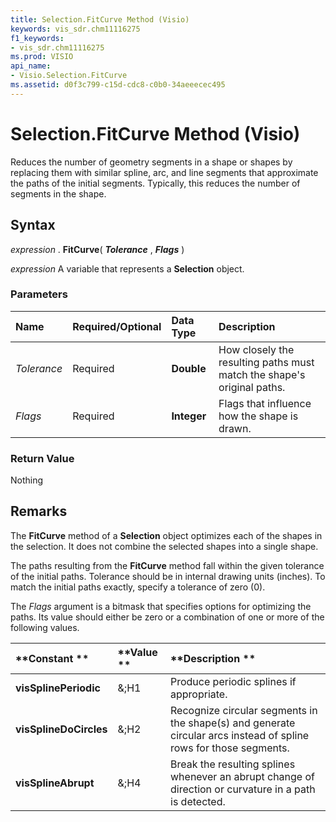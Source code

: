 ```yaml
---
title: Selection.FitCurve Method (Visio)
keywords: vis_sdr.chm11116275
f1_keywords:
- vis_sdr.chm11116275
ms.prod: VISIO
api_name:
- Visio.Selection.FitCurve
ms.assetid: d0f3c799-c15d-cdc8-c0b0-34aeeecec495
---
```



# Selection.FitCurve Method (Visio)

Reduces the number of geometry segments in a shape or shapes by replacing them with similar spline, arc, and line segments that approximate the paths of the initial segments. Typically, this reduces the number of segments in the shape.


## Syntax

 _expression_ . **FitCurve**( **_Tolerance_** , **_Flags_** )

 _expression_ A variable that represents a **Selection** object.


### Parameters



|**Name**|**Required/Optional**|**Data Type**|**Description**|
|:-----|:-----|:-----|:-----|
| _Tolerance_|Required| **Double**|How closely the resulting paths must match the shape's original paths.|
| _Flags_|Required| **Integer**|Flags that influence how the shape is drawn.|

### Return Value

Nothing


## Remarks

The  **FitCurve** method of a **Selection** object optimizes each of the shapes in the selection. It does not combine the selected shapes into a single shape.

The paths resulting from the  **FitCurve** method fall within the given tolerance of the initial paths. Tolerance should be in internal drawing units (inches). To match the initial paths exactly, specify a tolerance of zero (0).

The  _Flags_ argument is a bitmask that specifies options for optimizing the paths. Its value should either be zero or a combination of one or more of the following values.



|**Constant **|**Value **|**Description **|
|:-----|:-----|:-----|
| **visSplinePeriodic**|&;H1|Produce periodic splines if appropriate.|
| **visSplineDoCircles**|&;H2|Recognize circular segments in the shape(s) and generate circular arcs instead of spline rows for those segments.|
| **visSplineAbrupt**|&;H4|Break the resulting splines whenever an abrupt change of direction or curvature in a path is detected.|

